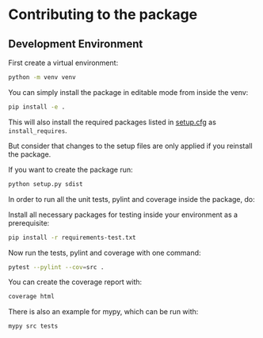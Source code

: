 # Contributing to the package

## Development Environment

First create a virtual environment:
```bash
python -m venv venv
```

You can simply install the package in editable mode from inside the venv:

```bash
pip install -e .
```

This will also install the required packages listed in [setup.cfg](setup.cfg) as `install_requires`.

But consider that changes to the setup files are only applied if you reinstall the package.

If you want to create the package run:

```bash
python setup.py sdist
```

In order to run all the unit tests, pylint and coverage inside the package, do:

Install all necessary packages for testing inside your environment as a prerequisite:

```bash
pip install -r requirements-test.txt
```

Now run the tests, pylint and coverage with one command:

```bash
pytest --pylint --cov=src .
```

You can create the coverage report with:
```bash
coverage html
```

There is also an example for mypy, which can be run with:
```bash
mypy src tests
```
